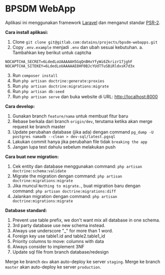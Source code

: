 # BPSDM WebApp
Aplikasi ini menggunakan framework [Laravel](https://laravel.com/docs/5.8) dan menganut standar [PSR-2](https://www.php-fig.org/psr/psr-2/). 

**Cara install aplikasi:**
1. Clone `git clone git@gitlab.com:datains/projects/bpsdm-webapps.git`
2. Copy `.env.example` menjadi `.env` dan ubah sesuai kebutuhan.
  a. Tambahkan key berikut untuk captcha
```
NOCAPTCHA_SECRET=6LdedLoUAAAAAH5GqQnBHxYfyWi6Zkrizr17jghF
NOCAPTCHA_SITEKEY=6LdedLoUAAAAAE8HF0BJcYUdTTuSBiRldxsK7d3x
```
3. Run `composer install`
4. Run `php artisan doctrine:generate:proxies`
5. Run `php artisan doctrine:migrations:migrate`
6. Run `php artisan db:seed`
7. Run `php artisan serve` dan buka website di URL: [http://localhost:8000](http://localhost:8000/)

**Cara develop:**
1. Gunakan branch `feature/nama` untuk membuat fitur baru
2. Rebase berkala dari branch `origin/dev`, terutama ketika akan merge request ke branch master
3. Update perubahan database (jika ada) dengan command `pg_dump -U postgres namadb --clean > dev-sql/latest.pgsql`
4. Lakukan commit hanya jika perubahan file tidak `breaking the app`
5. Jangan lupa test dahulu sebelum melakukan push

**Cara buat new migration:**
1. Cek entity dan database menggunakan command: `php artisan doctrine:schema:validate`
2. Migrate the migration dengan command: `php artisan doctrine:migrations:migrate`
3. Jika muncul `Nothing to migrate.`, buat migration baru dengan command: `php artisan doctrine:migrations:diff`
4. Jalankan migration dengan command: `php artisan doctrine:migrations:migrate`

**Database standard:**
1. Prevent use table prefix, we don't want mix all database in one schema.
2. 3rd party database use new schema instead.
3. Always use underscore "_" for more than 1 word.
4. Foreign key use table1.id and table2.table1_id
5. Priority columns to move: columns with data
6. Always consider to implement 3NF
7. Update sql file from branch database/redesign

Merge ke branch `dev` akan auto-deploy ke server `staging`. Merge ke branch `master` akan auto-deploy ke server `production`.
